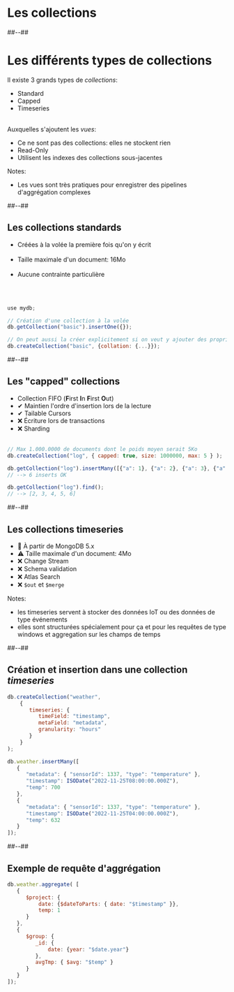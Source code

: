 <!-- .slide: class="transition underline"-->
# Les collections

##--##
<!-- .slide -->

# Les différents types de collections

Il existe 3 grands types de *collections*:

* Standard
* Capped
* Timeseries
<br/><br/>

Auxquelles s'ajoutent les *vues*:
* Ce ne sont pas des collections: elles ne stockent rien
* Read-Only
* Utilisent les indexes des collections sous-jacentes

Notes:
* Les vues sont très pratiques pour enregistrer des pipelines d'aggrégation complexes

##--##
<!-- .slide class="with-code"-->

## Les collections standards

* Créées à la volée la première fois qu'on y écrit<br/><br/>
* Taille maximale d'un document: 16Mo<br/><br/>
* Aucune contrainte particulière

<br/><br/>

```javascript
use mydb;

// Création d'une collection à la volée
db.getCollection("basic").insertOne({});

// On peut aussi la créer explicitement si on veut y ajouter des propriétés
db.createCollection("basic", {collation: {...}});
```

##--##
<!-- .slide: class="with-code"-->

## Les "capped" collections

* Collection FIFO (**F**irst **I**n  **F**irst **O**ut)
* ✔ Maintien l'ordre d'insertion lors de la lecture
* ✔ Tailable Cursors
* ❌ Écriture lors de transactions
* ❌ Sharding<br/><br/>

```javascript
// Max 1.000.0000 de documents dont le poids moyen serait 5Ko
db.createCollection("log", { capped: true, size: 1000000, max: 5 } );

db.getCollection("log").insertMany([{"a": 1}, {"a": 2}, {"a": 3}, {"a": 4}, {"a": 5}, {"a": 6}]);
// --> 6 inserts OK

db.getCollection("log").find();
// --> [2, 3, 4, 5, 6]
```

##--##
<!-- .slide -->

## Les collections timeseries

* 🏁 À partir de MongoDB 5.x
* ⚠️ Taille maximale d'un document: 4Mo
* ❌ Change Stream
* ❌ Schema validation 
* ❌ Atlas Search
* ❌ `$out` et `$merge`

Notes:
- les timeseries servent à stocker des données IoT ou des données de type événements
- elles sont structurées spécialement pour ça et pour les requêtes de type windows et aggregation sur les champs de temps


##--##
<!-- .slide: class="with-code"-->

## Création et insertion dans une collection *timeseries*

```javascript
db.createCollection("weather",
    {
       timeseries: {
          timeField: "timestamp",
          metaField: "metadata",
          granularity: "hours"
       }
    }
);

db.weather.insertMany([
   {
      "metadata": { "sensorId": 1337, "type": "temperature" },
      "timestamp": ISODate("2022-11-25T08:00:00.000Z"),
      "temp": 700
   },
   {
      "metadata": { "sensorId": 1337, "type": "temperature" },
      "timestamp": ISODate("2022-11-25T04:00:00.000Z"),
      "temp": 632
   }
]);
```
<!-- .element: class="full-height" -->


##--##
<!-- .slide: class="with-code"-->

## Exemple de requête d'aggrégation

```javascript
db.weather.aggregate( [
   {
      $project: {
          date: {$dateToParts: { date: "$timestamp" }},
          temp: 1
      }
   },
   {
      $group: {
         _id: {
             date: {year: "$date.year"}
         },
         avgTmp: { $avg: "$temp" }
      }
   }
]);
```
<!-- .element: class="max-height" -->